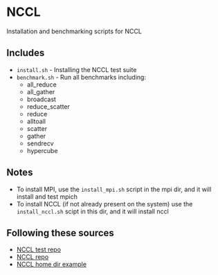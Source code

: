 # NCCL

Installation and benchmarking scripts for NCCL

## Includes

- `install.sh` - Installing the NCCL test suite
- `benchmark.sh` - Run all benchmarks including:
    - all_reduce
    - all_gather
    - broadcast
    - reduce_scatter
    - reduce
    - alltoall
    - scatter
    - gather
    - sendrecv
    - hypercube

## Notes

- To install MPI, use the `install_mpi.sh` script in the mpi dir, and it will install and test mpich
- To install NCCL (if not already present on the system) use the `install_nccl.sh` scipt in this dir, and it will install nccl

## Following these sources

- [NCCL test repo](https://github.com/NVIDIA/nccl-tests/tree/master?tab=readme-ov-file)
- [NCCL repo](https://github.com/nvidia/nccl)
- [NCCL home dir example](https://github.com/NVIDIA/nccl-tests/issues/81)
